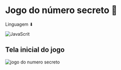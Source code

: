 # Jogo do número secreto 🤔
Linguagem ⬇

![JavaScrit](https://img.shields.io/badge/logo-javascript-blue?logo=javascript)


## Tela inicial do jogo
![jogo do numero secreto](https://github.com/user-attachments/assets/baff5dd8-c628-4523-906a-26720791f301)
